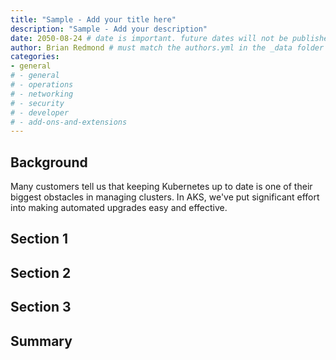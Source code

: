 ```yaml
---
title: "Sample - Add your title here"
description: "Sample - Add your description"
date: 2050-08-24 # date is important. future dates will not be published
author: Brian Redmond # must match the authors.yml in the _data folder
categories: 
- general 
# - general
# - operations
# - networking
# - security
# - developer
# - add-ons-and-extensions
---
```


## Background

Many customers tell us that keeping Kubernetes up to date is one of their biggest obstacles in managing clusters. In AKS, we've put significant effort into making automated upgrades easy and effective.

## Section 1

## Section 2

## Section 3

## Summary

